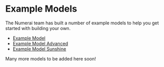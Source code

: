 # Example Models

The Numerai team has built a number of example models to help you get started with building your own.&#x20;

* [Example Model](https://github.com/numerai/example-scripts/blob/master/example\_model.py)
* [Example Model Advanced](https://github.com/numerai/example-scripts/blob/master/example\_model\_advanced.py)
* [Example Model Sunshine](https://github.com/numerai/example-scripts/blob/master/example\_model\_sunshine.py)

Many more models to be added here soon!
